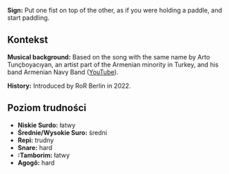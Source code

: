**Sign:** Put one fist on top of the other, as if you were holding a paddle, and
start paddling.

## Kontekst

**Musical background:** Based on the song with the same name by Arto
Tunçboyacıyan, an artist part of the Armenian minority in Turkey, and his band
Armenian Navy Band ([YouTube](https://www.youtube.com/watch?v=OCgrJFbIAcw)).

**History:** Introduced by RoR Berlin in 2022.

## Poziom trudności

* **Niskie Surdo:** łatwy
* **Średnie/Wysokie Suro:** średni
* **Repi:** trudny
* **Snare:** hard
* **:Tamborim:** łatwy
* **Agogô:** hard
